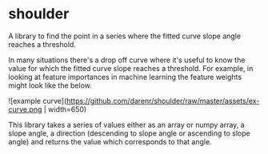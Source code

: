 # shoulder

A library to find the point in a series where the fitted curve slope angle reaches a threshold.

In many situations there's a drop off curve where it's useful to know the value for which the fitted curve slope reaches a threshold. For example, in looking at feature importances in machine learning the feature weights might look like the below.

![example curve](https://github.com/darenr/shoulder/raw/master/assets/ex-curve.png | width=650)

This library takes a series of values either as an array or numpy array, a slope angle, a direction (descending to slope angle or ascending to slope angle) and returns the value which corresponds to that angle.
